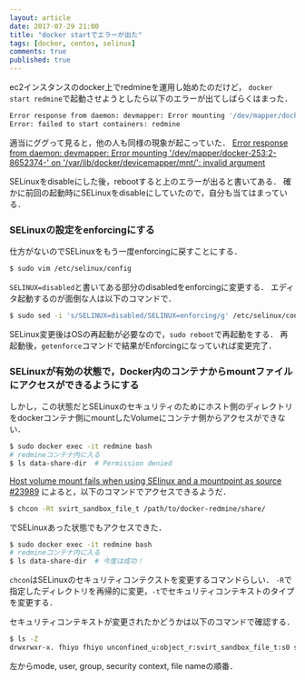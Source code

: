 ```yaml
---
layout: article
date: 2017-07-29 21:00
title: "docker startでエラーが出た"
tags: [docker, centos, selinux]
comments: true
published: true
---
```


ec2インスタンスのdocker上でredmineを運用し始めたのだけど，
`docker start redmine`で起動させようとしたら以下のエラーが出てしばらくはまった．

```sh
Error response from daemon: devmapper: Error mounting '/dev/mapper/docker-202:1-12597455-b72245ffd57cc14382b64c23cad9581654a63a08dd4ccc5f8d088623b0c5f201' on '/var/lib/docker/devicemapper/mnt/b72245ffd57cc14382b64c23cad9581654a63a08dd4ccc5f8d088623b0c5f201': invalid argument
Error: failed to start containers: redmine
```

適当にググって見ると，他の人も同様の現象が起こっていた．
[Error response from daemon: devmapper: Error mounting '/dev/mapper/docker-253:2-8652374-' on '/var/lib/docker/devicemapper/mnt/': invalid argument](https://github.com/moby/moby/issues/29622)

SELinuxをdisableにした後，rebootすると上のエラーが出ると書いてある．
確かに前回の起動時にSELinuxをdisableにしていたので，自分も当てはまっている．


### SELinuxの設定をenforcingにする

仕方がないのでSELinuxをもう一度enforcingに戻すことにする．

```sh
$ sudo vim /etc/selinux/config
```
`SELINUX=disabled`と書いてある部分のdisabledをenforcingに変更する．
エディタ起動するのが面倒な人は以下のコマンドで．

```sh
$ sudo sed -i 's/SELINUX=disabled/SELINUX=enforcing/g' /etc/selinux/config
```

SELinux変更後はOSの再起動が必要なので，`sudo reboot`で再起動をする．
再起動後，`getenforce`コマンドで結果がEnforcingになっていれば変更完了．

### SELinuxが有効の状態で，Docker内のコンテナからmountファイルにアクセスができるようにする

しかし，この状態だとSELinuxのセキュリティのためにホスト側のディレクトリをdockerコンテナ側にmountしたVolumeにコンテナ側からアクセスができない．

```sh
$ sudo docker exec -it redmine bash
# redmineコンテナ内に入る
$ ls data-share-dir  # Permission denied
```

[Host volume mount fails when using SElinux and a mountpoint as source #23989](https://github.com/moby/moby/issues/23989)
によると，以下のコマンドでアクセスできるようだ．

```sh
$ chcon -Rt svirt_sandbox_file_t /path/to/docker-redmine/share/
```
でSELinuxあった状態でもアクセスできた．

```sh
$ sudo docker exec -it redmine bash
# redmineコンテナ内に入る
$ ls data-share-dir  # 今度は成功！
```

`chcon`はSELinuxのセキュリティコンテクストを変更するコマンドらしい．
`-R`で指定したディレクトリを再帰的に変更，`-t`でセキュリティコンテキストのタイプを変更する．

セキュリティコンテキストが変更されたかどうかは以下のコマンドで確認する．

```sh
$ ls -Z
drwxrwxr-x. fhiyo fhiyo unconfined_u:object_r:svirt_sandbox_file_t:s0 share
```

左からmode, user, group, security context, file nameの順番．

